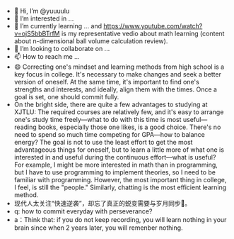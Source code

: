 - 👋 Hi, I’m @yuuuulu
- 👀 I’m interested in ...
- 🌱 I’m currently learning ... and https://www.youtube.com/watch?v=ojS5bbBTrfM is my representative vedio about math learning (content about n-dimensional ball volume calculation review).
- 💞️ I’m looking to collaborate on ...
- 📫 How to reach me ...
- 😄 Correcting one's mindset and learning methods from high school is a key focus in college. It's necessary to make changes and seek a better version of oneself. At the same time, it's important to find one's strengths and interests, and ideally, align them with the times. Once a goal is set, one should commit fully.
- On the bright side, there are quite a few advantages to studying at XJTLU: The required courses are relatively few, and it's easy to arrange one's study time freely—what to do with this time is most useful—reading books, especially those one likes, is a good choice. There's no need to spend so much time competing for GPA—how to balance energy? The goal is not to use the least effort to get the most advantageous things for oneself, but to learn a little more of what one is interested in and useful during the continuous effort—what is useful? For example, I might be more interested in math than in programming, but I have to use programming to implement theories, so I need to be familiar with programming. However, the most important thing in college, I feel, is still the "people." Similarly, chatting is the most efficient learning method.
-  现代人太关注“快速逆袭”，却忘了真正的蜕变需要与岁月同步💪。
-  q: how to commit everyday with perseverance?
-  a：Think that: if you do not keep recording, you will learn nothing in your brain since when 2 years later, you will remenber nothing.


<!---
yuuuulu/yuuuulu is a ✨ special ✨ repository because its `README.md` (this file) appears on your GitHub profile.
You can click the Preview link to take a look at your changes.
--->
